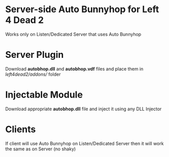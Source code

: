 # Server-side Auto Bunnyhop for Left 4 Dead 2
Works only on Listen/Dedicated Server that uses Auto Bunnyhop

# Server Plugin
Download **autobhop.dll** and **autobhop.vdf** files and place them in *left4dead2/addons/* folder

# Injectable Module
Download appropriate **autobhop.dll** file and inject it using any DLL Injector

# Clients
If client will use Auto Bunnyhop on Listen/Dedicated Server then it will work the same as on Server (no shaky)
